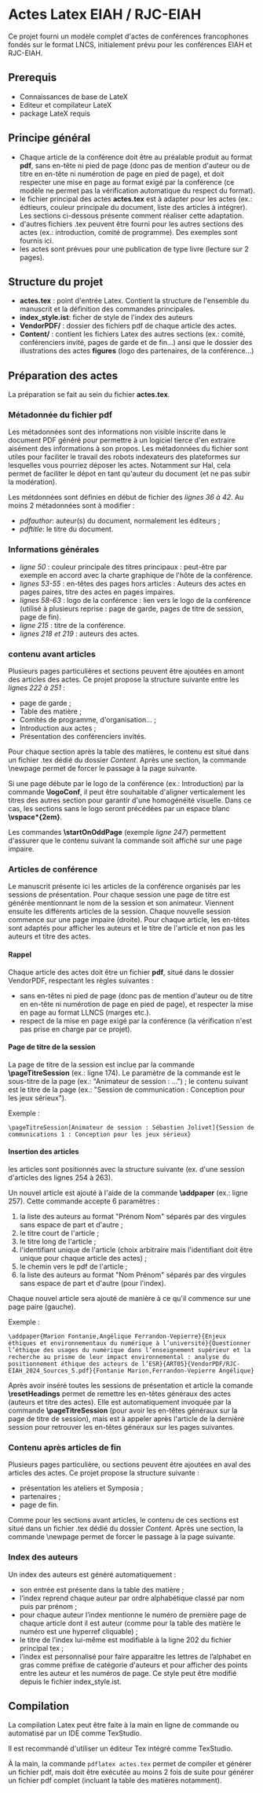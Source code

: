 # Actes Latex EIAH / RJC-EIAH

Ce projet fourni un modèle complet d'actes de conférences francophones fondés sur le format LNCS, initialement prévu pour les conférences EIAH et RJC-EIAH.

## Prerequis

- Connaissances de base de LateX
- Editeur et compilateur LateX
- package LateX requis

## Principe général

- Chaque article de la conférence doit être au préalable produit au format __pdf__, sans en-tête ni pied de page (donc pas de mention d'auteur ou de titre en en-tête ni numérotion de page en pied de page), et doit respecter une mise en page au format exigé par la conférence (ce modèle ne permet pas la vérification automatique du respect du format).
- le fichier principal des actes __actes.tex__ est à adapter pour les actes (ex.: édtieurs, couleur principale du document, liste des articles à intégrer). Les sections ci-dessous présente comment réaliser cette adaptation.
- d'autres fichiers .tex peuvent être fourni pour les autres sections des actes (ex.: introduction, comité de programme). Des exemples sont fournis ici.
- les actes sont prévues pour une publication de type livre (lecture sur 2 pages).

## Structure du projet

- __actes.tex__ : point d'entrée Latex. Contient la structure de l'ensemble du manuscrit et la définition des commandes principales.
- __index_style.ist__: ficher de style de l'index des auteurs
- __VendorPDF/__ : dossier des fichiers pdf de chaque article des actes.
- __Content/__ : contient les fichiers Latex des autres sections (ex.: comité, conférenciers invité, pages de garde et de fin...) ansi que le dossier des illustrations des actes __figures__ (logo des partenaires, de la conférence...)

## Préparation des actes

La préparation se fait au sein du fichier __actes.tex__.

### Métadonnée du fichier pdf

Les métadonnées sont des informations non visible inscrite dans le document PDF généré pour permettre à un logiciel tierce d'en extraire aisément des informations à son propos.
Les métadonnées du fichier sont utiles pour faciliter le travail des robots indexateurs des plateformes sur lesquelles vous pourriez déposer les actes. Notamment sur Hal, cela permet de faciliter le dépot en tant qu'auteur du document (et ne pas subir la modération).

Les métdonnées sont définies en début de fichier des _lignes 36 à 42_. Au moins 2 métadonnées sont à modifier :
- _pdfauthor_: auteur(s) du document, normalement les éditeurs ;
- _pdftitle_: le titre du document.

### Informations générales

- _ligne 50_ : couleur principale des titres principaux : peut-être par exemple en accord avec la charte graphique de l'hôte de la conférence.
- _lignes 53-55_ : en-têtes des pages hors articles : Auteurs des actes en pages paires, titre des actes en pages impaires.
- _lignes 58-63_ : logo de la conférence : lien vers le logo de la conférence (utilisé à plusieurs reprise : page de garde, pages de titre de session, page de fin).
- _ligne 215_ : titre de la conférence.
- _lignes 218 et 219_ : auteurs des actes.

### contenu avant articles

Plusieurs pages particulières et sections peuvent être ajoutées en amont des articles des actes. Ce projet propose la structure suivante entre les _lignes 222 à 251_ : 
- page de garde ;
- Table des matière ;
- Comités de programme, d'organisation... ;
- Introduction aux actes ;
- Présentation des conférenciers invités.

Pour chaque section après la table des matières, le contenu est situé dans un fichier .tex dédié du dossier _Content_. Après une section, la commande \newpage permet de forcer le passage à la page suivante. 

Si une page débute par le logo de la conférence (ex.: Introduction) par la commande __\logoConf__, il peut être souhaitable d'aligner verticalement les titres des autres section pour garantir d'une homogénéité visuelle. Dans ce cas, les sections sans le logo seront précédées par un espace blanc __\vspace*{2em}__.

Les commandes __\startOnOddPage__ (exemple _ligne 247_) permettent d'assurer que le contenu suivant la commande soit affiché sur une page impaire.

### Articles de conférence

Le manuscrit présente ici les articles de la conférence organisés par les sessions de présentation. Pour chaque session une page de titre est générée mentionnant le nom de la session et son animateur. Viennent ensuite les différents articles de la session. Chaque nouvelle session commence sur une page impaire (droite). Pour chaque article, les en-têtes sont adaptés pour afficher les auteurs et le titre de l'article et non pas les auteurs et titre des actes.

#### Rappel

Chaque article des actes doit être un fichier __pdf__, situé dans le dossier VendorPDF, respectant les règles suivantes :
- sans en-têtes ni pied de page (donc pas de mention d'auteur ou de titre en en-tête ni numérotion de page en pied de page), et respecter la mise en page au format LLNCS (marges etc.).
- respect de la mise en page exigé par la conférence (la vérification n'est pas prise en charge par ce projet).

#### Page de titre de la session

La page de titre de la session est inclue par la commande __\pageTitreSession__ (ex.: ligne 174). Le paramètre de la commande est le sous-titre de la page (ex.: "Animateur de session : ...") ; le contenu suivant est le titre de la page (ex.: "Session de communication : Conception pour les jeux sérieux").

Exemple :
```
\pageTitreSession[Animateur de session : Sébastien Jolivet]{Session de communications 1 : Conception pour les jeux sérieux}
```

#### Insertion des articles

les articles sont positionnés avec la structure suivante (ex. d'une session d'articles des lignes 254 à 263).

Un nouvel article est ajouté à l'aide de la commande __\addpaper__ (ex.: ligne 257). Cette commande accepte 6 paramètres :
1. la liste des auteurs au format "Prénom Nom" séparés par des virgules sans espace de part et d'autre ;
2. le titre court de l'article ;
3. le titre long de l'article ;
4. l'identifiant unique de l'article (choix arbitraire mais l'identifiant doit être unique pour chaque article des actes) ;
5. le chemin vers le pdf de l'article ;
6. la liste des auteurs au format "Nom Prénom" séparés par des virgules sans espace de part et d'autre (pour l'index).

Chaque nouvel article sera ajouté de manière à ce qu'il commence sur une page paire (gauche).

Exemple :
```
\addpaper{Marion Fontanie,Angélique Ferrandon-Vepierre}{Enjeux éthiques et environnementaux du numérique à l’université}{Questionner l’éthique des usages du numérique dans l’enseignement supérieur et la recherche au prisme de leur impact environnemental : analyse du positionnement éthique des acteurs de l’ESR}{ART05}{VendorPDF/RJC-EIAH_2024_Sources_5.pdf}{Fontanie Marion,Ferrandon-Vepierre Angélique}
```

Après avoir inséré toutes les sessions de présentation et article la comande __\resetHeadings__ permet de remettre les en-têtes généraux des actes (auteurs et titre des actes). Elle est automatiquement invoquée par la commande __\pageTitreSession__ (pour avoir les en-têtes généraux sur la page de titre de session), mais est à appeler après l'article de la dernière session pour retrouver les en-têtes généraux sur les pages suivantes.

### Contenu après articles de fin

Plusieurs pages particulière, ou sections peuvent être ajoutées en aval des articles des actes. Ce projet propose la structure suivante :
- présentation les ateliers et Symposia ;
- partenaires ;
- page de fin.

Comme pour les sections avant articles, le contenu de ces sections est situé dans un fichier .tex dédié du dossier _Content_. Après une section, la commande \newpage permet de forcer le passage à la page suivante.

### Index des auteurs

Un index des auteurs est généré automatiquement :
- son entrée est présente dans la table des matière ;
- l’index reprend chaque auteur par ordre alphabétique classé par nom puis par prénom ;
- pour chaque auteur l’index mentionne le numéro de première page de chaque article dont il est auteur (comme pour la table des matière le numéro est une hyperref cliquable) ;
- le titre de l’index lui-même est modifiable à la ligne 202 du fichier principal tex ;
- l’index est personnalisé pour faire apparaitre les lettres de l’alphabet en gras comme préfixe de catégorie d'auteurs et pour afficher des points entre les auteur et les numéros de page. Ce style peut être modifié depuis le fichier index_style.ist.

## Compilation

La compilation Latex peut être faite à la main en ligne de commande ou automatisé par un IDE comme TexStudio.

Il est recommandé d'utiliser un éditeur Tex intégré comme TexStudio.

À la main, la commande `pdflatex actes.tex` permet de compiler et générer un fichier pdf, mais doit être exécutée au moins 2 fois de suite pour générer un fichier pdf complet (incluant la table des matières notamment).
